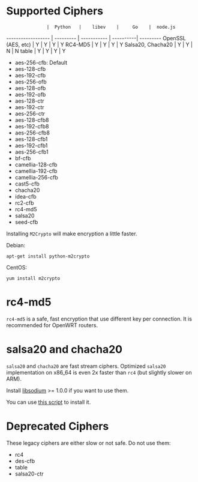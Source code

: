 Supported Ciphers
=================

                   |  Python   |    libev    |     Go    |  node.js
------------------ | --------- | ----------- | ----------| ---------
OpenSSL (AES, etc) |     Y     |      Y      |      Y    |     Y
RC4-MD5            |     Y     |      Y      |      Y    |     Y
Salsa20, Chacha20  |     Y     |      Y      |      N    |     N
table              |     Y     |      Y      |      Y    |     Y

- aes-256-cfb: Default
- aes-128-cfb
- aes-192-cfb
- aes-256-ofb
- aes-128-ofb
- aes-192-ofb
- aes-128-ctr
- aes-192-ctr
- aes-256-ctr
- aes-128-cfb8
- aes-192-cfb8
- aes-256-cfb8
- aes-128-cfb1
- aes-192-cfb1
- aes-256-cfb1
- bf-cfb
- camellia-128-cfb
- camellia-192-cfb
- camellia-256-cfb
- cast5-cfb
- chacha20
- idea-cfb
- rc2-cfb
- rc4-md5
- salsa20
- seed-cfb

Installing `M2Crypto` will make encryption a little faster.

Debian:

    apt-get install python-m2crypto

CentOS:

    yum install m2crypto

rc4-md5
=======
`rc4-md5` is a safe, fast encryption that use different key per connection. It is recommended for OpenWRT routers.

salsa20 and chacha20
====================
`salsa20` and `chacha20` are fast stream ciphers. Optimized `salsa20` implementation on x86_64 is even 2x faster than `rc4` (but slightly slower on ARM).

Install [libsodium](https://github.com/jedisct1/libsodium) >= 1.0.0 if you want to use them.

You can use [this script](https://github.com/clowwindy/shadowsocks/blob/master/tests/libsodium/install.sh) to install it.

Deprecated Ciphers
==================
These legacy ciphers are either slow or not safe. Do not use them:
- rc4
- des-cfb
- table
- salsa20-ctr
